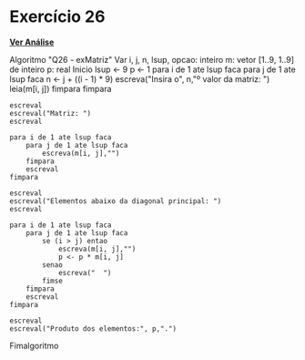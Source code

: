 # Exercício 26

[**Ver Análise**](Analise26.md)

Algoritmo "Q26 - exMatriz"
Var
    i, j, n, lsup, opcao: inteiro
    m: vetor [1..9, 1..9] de inteiro
    p: real
Inicio
    lsup <- 9
    p <- 1
    para i de 1 ate lsup faca
        para j de 1 ate lsup faca
            n <- j + ((i - 1) * 9)
            escreva("Insira o", n,"º valor da matriz: ")
            leia(m[i, j])
        fimpara
    fimpara
    
    escreval
    escreval("Matriz: ")
    escreval
    
    para i de 1 ate lsup faca
        para j de 1 ate lsup faca
            escreva(m[i, j],"")
        fimpara
        escreval
    fimpara
    
    escreval
    escreval("Elementos abaixo da diagonal principal: ")
    escreval
    
    para i de 1 ate lsup faca
        para j de 1 ate lsup faca
            se (i > j) entao
                escreva(m[i, j],"")
                p <- p * m[i, j]
            senao
                escreva("  ")
            fimse
        fimpara
        escreval
    fimpara
    
    escreval
    escreval("Produto dos elementos:", p,".")
Fimalgoritmo

